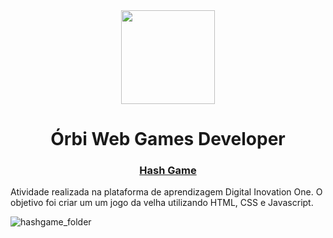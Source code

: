 <div align = "center">
  <img src="https://hermes.digitalinnovation.one/assets/diome/logo.svg" width=150px>
  <h1> Órbi Web Games Developer </h1>
  <h3> <a href="https://gaberibr.github.io/hash_game/">Hash Game</a> </h3>
  </div>
  <p> Atividade realizada na plataforma de aprendizagem Digital Inovation One. O objetivo foi criar um um jogo da velha utilizando HTML, CSS e Javascript. </p>

![hashgame_folder](https://user-images.githubusercontent.com/99212007/164936462-fffb2603-3fd7-4da9-bbe3-b655f5dd0d8d.png)
